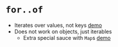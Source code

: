 # `for..of`

- Iterates over values, not keys [demo](examples/for-of.js)
- Does not work on objects, just iterables
    - Extra special sauce with `Map`s [demo](examples/for-of-maps.js)
